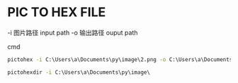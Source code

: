 # PIC TO HEX FILE
-i 图片路径 input path
-o 输出路径 ouput path


cmd
```cmd
pictohex -i C:\Users\a\Documents\py\image\2.png -o C:\Users\a\Documents\py\hexfile

pictohexdir -i C:\Users\a\Documents\py\image\
```